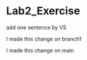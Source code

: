 # Lab2\_Exercise

add one sentence by VS

I made this change on branch1

I made this change on main

